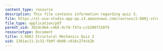 ```yaml
---
content_type: resource
description: This file contains information regarding quiz 3.
file: https://ol-ocw-studio-app-qa.s3.amazonaws.com/courses/2-080j-structural-mechanics-fall-2013/1361ac112c32fb9f0b08c616c274cb2b_MIT2_080JF13_Quiz_3.pdf
file_type: application/pdf
parent_uid: 392dc9b4-c4b5-4c7d-f47a-ccb290f318f9
resourcetype: Document
title: 2.080J Structural Mechanics Quiz 3
uid: 1361ac11-2c32-fb9f-0b08-c616c274cb2b
---
```

